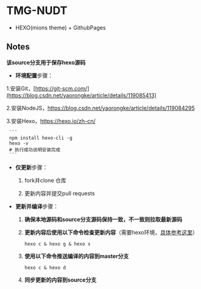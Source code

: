 
# TMG-NUDT
 - HEXO(mions theme) + GithubPages



## Notes

**该source分支用于保存hexo源码**

- **环境配置**步骤：

1.安装Git，[https://git-scm.com/](https://blog.csdn.net/yaorongke/article/details/119085413)

2.安装NodeJS，https://blog.csdn.net/yaorongke/article/details/119084295

3.安装Hexo，https://hexo.io/zh-cn/

     ```
     npm install hexo-cli -g
     hexo -v
     # 执行成功说明安装完成
     ```


- **仅更新**步骤：
  
   1. fork并clone 仓库
  
   2. 更新内容并提交pull requests
  
      
  
- **更新并编译**步骤：
  
  1. **确保本地源码和source分支源码保持一致，不一致则拉取最新源码**
  
  2. **更新内容后使用以下命令检查更新内容**（需要hexo环境，[具体参考这里](https://zhuanlan.zhihu.com/p/299161193)）
  
     ```shell
     hexo c & hexo g & hexo s
     ```
  
  3. **使用以下命令推送编译的内容到master分支**
  
     ```
     hexo c & hexo d
     ```
  
  4. **同步更新的内容到source分支**
